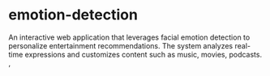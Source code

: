 # emotion-detection
An interactive web application that leverages facial emotion detection to personalize entertainment recommendations. The system analyzes real-time expressions and customizes content such as music, movies, podcasts. ,
